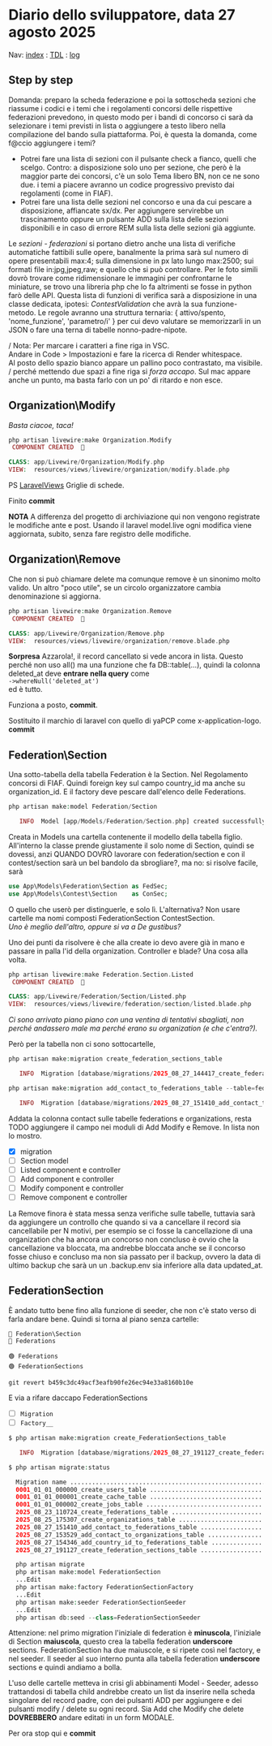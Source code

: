 # Diario dello sviluppatore, data 27 agosto 2025

Nav: [index](../index.md) : [TDL](../TDL.md) : [log](../../storage/logs/laravel.log)

## Step by step

Domanda: preparo la scheda federazione e poi la sottoscheda sezioni che riassume i codici e i temi che i regolamenti concorsi delle rispettive federazioni prevedono, in questo modo per i bandi di concorso ci sarà da selezionare i temi previsti in lista o aggiungere a testo libero nella compilazione del bando sulla piattaforma. Poi, è questa la domanda, come f@ccio aggiungere i temi?  

- Potrei fare una lista di sezioni con il pulsante check a fianco, quelli che scelgo. Contro: a disposizione solo uno per sezione, che però è la maggior parte dei concorsi, c'è un solo Tema libero BN, non ce ne sono due. i temi a piacere avranno un codice progressivo previsto dai regolamenti (come in FIAF).
- Potrei fare una lista delle sezioni nel concorso e una da cui pescare a disposizione, affiancate sx/dx. Per aggiungere servirebbe un trascinamento oppure un pulsante ADD sulla lista delle sezioni disponibili e in caso di errore REM sulla lista delle sezioni già aggiunte.

Le *sezioni - federazioni* si portano dietro anche una lista di verifiche automatiche fattibili sulle opere, banalmente la prima sarà sul numero di opere presentabili max:4; sulla dimensione in px lato lungo max:2500; sui formati file in:jpg,jpeg,raw; e quello che si può controllare. Per le foto simili dovrò trovare come ridimensionare le immagini per confrontarne le miniature, se trovo una libreria php che lo fa altrimenti se fosse in python farò delle API.
Questa lista di funzioni di verifica sarà a disposizione in una classe dedicata, ipotesi: *ContestValidation* che avrà la sua funzione-metodo. Le regole avranno una struttura ternaria: { attivo/spento, 'nome_funzione', 'parametro/i' } per cui devo valutare se memorizzarli in un JSON o fare una terna di tabelle nonno-padre-nipote.

/ Nota: Per marcare i caratteri a fine riga in VSC.  
Andare in Code > Impostazioni e fare la ricerca di Render whitespace.  
Al posto dello spazio bianco appare un pallino poco contrastato, ma visibile.  
/ perché mettendo due spazi a fine riga si *forza accapo*. Sul mac appare anche un punto, ma basta farlo con un po' di ritardo e non esce.

## Organization\Modify

*Basta ciacoe, taca!*

```php
php artisan livewire:make Organization.Modify
 COMPONENT CREATED  🤙

CLASS: app/Livewire/Organization/Modify.php
VIEW:  resources/views/livewire/organization/modify.blade.php
```

PS [LaravelViews](https://laravelviews.com) Griglie di schede.  

Finito **commit**

**NOTA** A differenza del progetto di archiviazione qui non vengono registrate
le modifiche ante e post. Usando il laravel model.live ogni modifica viene aggiornata,
subito, senza fare registro delle modifiche.

## Organization\Remove

Che non si può chiamare delete ma comunque remove è un sinonimo molto valido.
Un altro "poco utile", se un circolo organizzatore cambia denominazione
si aggiorna.

```php
php artisan livewire:make Organization.Remove
 COMPONENT CREATED  🤙

CLASS: app/Livewire/Organization/Remove.php
VIEW:  resources/views/livewire/organization/remove.blade.php
```

**Sorpresa** Azzarola!, il record cancellato si vede ancora in lista.
Questo perché non uso all() ma una funzione che fa DB::table(...),
quindi la colonna deleted_at deve **entrare nella query** come  
`->whereNull('deleted_at')`  
ed è tutto.

Funziona a posto, **commit**.

Sostituito il marchio di laravel con quello di yaPCP come x-application-logo. **commit**

## Federation\Section

Una sotto-tabella della tabella Federation è la Section. Nel Regolamento concorsi di FIAF. Quindi foreign key sul campo country_id ma anche su organization_id. E il factory deve pescare dall'elenco delle Federations.

```php
php artisan make:model Federation/Section

   INFO  Model [app/Models/Federation/Section.php] created successfully.
```

Creata in Models una cartella contenente il modello della tabella figlio.  
All'interno la classe prende giustamente il solo nome di Section, quindi se dovessi,
anzi QUANDO DOVRÒ lavorare con federation/section e con il contest/section
sarà un bel bandolo da sbrogliare?, ma no: si risolve facile, sarà

```php
use App\Models\Federation\Section as FedSec;
use App\Models\Contest\Section    as ConSec;
```

O quello che userò per distinguerle, e solo lì. L'alternativa? Non usare
cartelle ma nomi composti FederationSection ContestSection.  
*Uno è meglio dell'altro, oppure si va a De gustibus?*

Uno dei punti da risolvere è che alla create io devo avere già in mano
e passare in palla l'id della organization. Controller e blade?
Una cosa alla volta.

```php
php artisan livewire:make Federation.Section.Listed
 COMPONENT CREATED  🤙

CLASS: app/Livewire/Federation/Section/Listed.php
VIEW:  resources/views/livewire/federation/section/listed.blade.php
```

*Ci sono arrivato piano piano con una ventina di tentativi sbagliati, non perché andassero male ma perché erano su organization (e che c'entra?).*

Però per la tabella non ci sono sottocartelle,

```php
php artisan make:migration create_federation_sections_table

   INFO  Migration [database/migrations/2025_08_27_144417_create_federation_sections_table.php] created successfully.  
```

```php
php artisan make:migration add_contact_to_federations_table --table=federations

   INFO  Migration [database/migrations/2025_08_27_151410_add_contact_to_federations_table.php] created successfully.  
```

Addata la colonna contact sulle tabelle federations e organizations,
resta TODO aggiungere il campo nei moduli di Add Modify e Remove.
In lista non lo mostro.

- [x] migration
- [ ] Section model
- [ ] Listed component e controller
- [ ] Add component e controller
- [ ] Modify component e controller
- [ ] Remove component e controller

La Remove finora è stata messa senza verifiche sulle tabelle,
tuttavia sarà da aggiungere un controllo che quando si va a cancellare
il record sia cancellabile per N motivi, per esempio se ci fosse la cancellazione
di una organization che ha ancora un concorso non concluso è ovvio
che la cancellazione va bloccata, ma andrebbe bloccata anche
se il concorso fosse chiuso e concluso ma non sia passato per il backup, ovvero
la data di ultimo backup che sarà un un .backup.env sia inferiore alla data updated_at.

## FederationSection

È andato tutto bene fino alla funzione di seeder, che non c'è stato verso
di farla andare bene. Quindi si torna al piano senza cartelle:

```text
🔴 Federation\Section
🔴 Federations

🟢 Federations
🟢 FederationSections

git revert b459c3dc49acf3eafb90fe26ec94e33a8160b10e
```

E via a rifare daccapo FederationSections

- [ ] `Migration` 
- [ ] `Factory__`

```php
$ php artisan make:migration create_FederationSections_table

   INFO  Migration [database/migrations/2025_08_27_191127_create_federation_sections_table.php] created successfully.  

$ php artisan migrate:status

  Migration name ................................................................................................................. Batch / Status  
  0001_01_01_000000_create_users_table .................................................................................................. [1] Ran  
  0001_01_01_000001_create_cache_table .................................................................................................. [1] Ran  
  0001_01_01_000002_create_jobs_table ................................................................................................... [1] Ran  
  2025_08_23_110724_create_federations_table ............................................................................................ [2] Ran  
  2025_08_25_175307_create_organizations_table .......................................................................................... [2] Ran  
  2025_08_27_151410_add_contact_to_federations_table .................................................................................... [3] Ran  
  2025_08_27_153529_add_contact_to_organizations_table .................................................................................. [3] Ran  
  2025_08_27_154346_add_country_id_to_federations_table ................................................................................. [3] Ran  
  2025_08_27_191127_create_federation_sections_table ..................................................................................... Pending  

  php artisan migrate
  php artisan make:model FederationSection
  ...Edit
  php artisan make:factory FederationSectionFactory
  ...Edit
  php artisan make:seeder FederationSectionSeeder
  ...Edit
  php artisan db:seed --class=FederationSectionSeeder
```

Attenzione: nel primo migration l'iniziale di federation è **minuscola**,
l'iniziale di Section **maiuscola**, questo crea la tabella federation **underscore**
sections. FederationSection ha due maiuscole, e si ripete così nel factory, e
nel seeder. Il seeder al suo interno punta alla tabella federation **underscore**
sections e quindi andiamo a bolla.

L'uso delle cartelle metteva in crisi gli abbinamenti Model - Seeder,
adesso trattandosi di tabella child andrebbe creato un list da inserire
nella scheda singolare del record padre, con dei pulsanti ADD per aggiungere
e dei pulsanti modify / delete su ogni record. Sia Add che Modify che delete
**DOVREBBERO** andare editati in un form MODALE.

Per ora stop qui e **commit**
